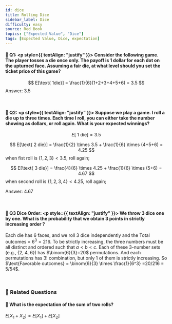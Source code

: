 ```yaml
---
id: dice
title: Rolling Dice
sidebar_label: Dice
difficulty: easy
source: Red Book
topics: ["Expected Value", "Dice"]
tags: [Expected Value, Dice, expectation]
---
```

#### 📖 Q1: <p style={{ textAlign: "justify" }}> Consider the following game. The player tosses a die once only. The payoff is 1 dollar for each dot on the upturned face. Assuming a fair die, at what level should you set the ticket price of this game? </p>

$$
E[\text{ 1die}] = \frac{1}{6}(1+2+3+4+5+6) = 3.5
$$
Answer: 3.5


&nbsp;

#### 📖 Q2: <p style={{ textAlign: "justify" }}> Suppose we play a game. I roll a die up to three times. Each time I roll, you can either take the number showing as dollars, or roll again. What is your expected winnings? </p> 
$$ 
E[\text{ 1 die}] = 3.5 
$$

$$ 
E[\text{ 2 die}] = \frac{1}{2} \times 3.5 + \frac{1}{6} \times (4+5+6) = 4.25
$$ 
when fist roll is $\{1,2,3\} < 3.5$, roll again; 

$$ 
E[\text{ 3 die}] = \frac{4}{6} \times 4.25 + \frac{1}{6} \times (5+6) = 4.67
$$ 
when second roll is $\{1,2,3,4\} < 4.25$, roll again; 

Answer: 4.67

&nbsp;

#### 📖 **Q3 Dice Order**: <p style={{ textAlign: "justify" }}>  We throw 3 dice one by one. What is the probability that we obtain 3 points in strictly increasing order ?</p> 

Each die has 6 faces, and we roll 3 dice independently and the Total outcomes = $6^3 = 216$. To be strictly increasing, the three numbers must be all distinct and ordered such that $a < b < c$. Each of these 3-number sets (e.g., {2, 4, 6}) has $\binom{6}{3}=20$ permutations. And each permutations has $3!$ combination, but only 1 of them is strictly increasing. So $\text{Favorable outcomes} = \binom{6}{3} \times \frac{1}{6^3} =20/216 = 5/54$. 

&nbsp;



### 📖 Related Questions

#### 🎲 What is the expectation of the sum of two rolls?
$E[X_1 + X_2] = E[X_1] + E[X_2]$  
